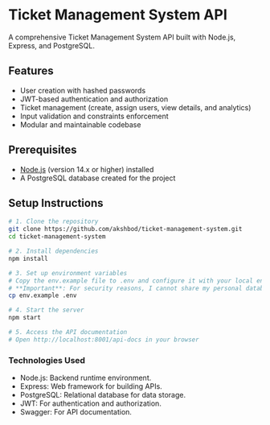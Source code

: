 # Ticket Management System API

A comprehensive Ticket Management System API built with Node.js, Express, and PostgreSQL.

## Features
- User creation with hashed passwords
- JWT-based authentication and authorization
- Ticket management (create, assign users, view details, and analytics)
- Input validation and constraints enforcement
- Modular and maintainable codebase

## Prerequisites
- [Node.js](https://nodejs.org/) (version 14.x or higher) installed
- A PostgreSQL database created for the project

## Setup Instructions

```bash
# 1. Clone the repository
git clone https://github.com/akshbod/ticket-management-system.git
cd ticket-management-system

# 2. Install dependencies
npm install

# 3. Set up environment variables
# Copy the env.example file to .env and configure it with your local environment variables
# **Important**: For security reasons, I cannot share my personal database credentials. Please use your own PostgreSQL instance and configure the credentials in the .env file.
cp env.example .env

# 4. Start the server
npm start

# 5. Access the API documentation
# Open http://localhost:8001/api-docs in your browser
```

### Technologies Used

- Node.js: Backend runtime environment.
- Express: Web framework for building APIs.
- PostgreSQL: Relational database for data storage.
- JWT: For authentication and authorization.
- Swagger: For API documentation.
